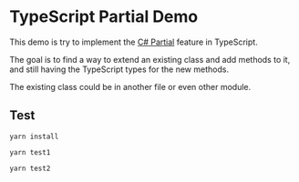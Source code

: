 # TypeScript Partial Demo

This demo is try to implement the [C# Partial](https://docs.microsoft.com/en-us/dotnet/csharp/programming-guide/classes-and-structs/partial-classes-and-methods) feature in TypeScript.

The goal is to find a way to extend an existing class and add methods to it, and still having the TypeScript types for the new methods.

The existing class could be in another file or even other module.


## Test

```
yarn install

yarn test1

yarn test2
```
